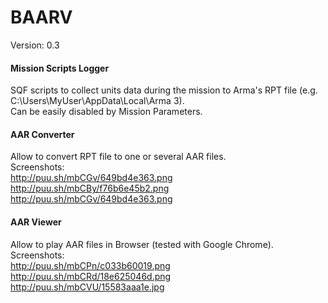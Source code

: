 # BAARV
Version: 0.3

#### Mission Scripts Logger
SQF scripts to collect units data during the mission to Arma's RPT file (e.g. C:\Users\MyUser\AppData\Local\Arma 3). 
<br />Can be easily disabled by Mission Parameters.

#### AAR Converter
Allow to convert RPT file to one or several AAR files.
<br />Screenshots:
<br />http://puu.sh/mbCGv/649bd4e363.png
<br />http://puu.sh/mbCBy/f76b6e45b2.png
<br />http://puu.sh/mbCGv/649bd4e363.png

#### AAR Viewer
Allow to play AAR files in Browser (tested with Google Chrome).
<br />Screenshots:
<br />http://puu.sh/mbCPn/c033b60019.png
<br />http://puu.sh/mbCRd/18e625046d.png
<br />http://puu.sh/mbCVU/15583aaa1e.jpg
